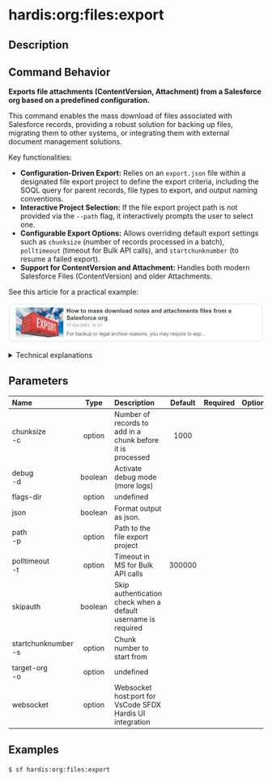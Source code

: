 <!-- This file has been generated with command 'sf hardis:doc:plugin:generate'. Please do not update it manually or it may be overwritten -->
# hardis:org:files:export

## Description


## Command Behavior

**Exports file attachments (ContentVersion, Attachment) from a Salesforce org based on a predefined configuration.**

This command enables the mass download of files associated with Salesforce records, providing a robust solution for backing up files, migrating them to other systems, or integrating them with external document management solutions.

Key functionalities:

- **Configuration-Driven Export:** Relies on an `export.json` file within a designated file export project to define the export criteria, including the SOQL query for parent records, file types to export, and output naming conventions.
- **Interactive Project Selection:** If the file export project path is not provided via the `--path` flag, it interactively prompts the user to select one.
- **Configurable Export Options:** Allows overriding default export settings such as `chunksize` (number of records processed in a batch), `polltimeout` (timeout for Bulk API calls), and `startchunknumber` (to resume a failed export).
- **Support for ContentVersion and Attachment:** Handles both modern Salesforce Files (ContentVersion) and older Attachments.

See this article for a practical example:

[![How to mass download notes and attachments files from a Salesforce org](https://github.com/hardisgroupcom/sfdx-hardis/raw/main/docs/assets/images/article-mass-download.jpg)](https://nicolas.vuillamy.fr/how-to-mass-download-notes-and-attachments-files-from-a-salesforce-org-83a028824afd)

<details markdown="1">
<summary>Technical explanations</summary>

The command's technical implementation involves:

- **FilesExporter Class:** The core logic is encapsulated within the `FilesExporter` class, which orchestrates the entire export process.
- **SOQL Queries (Bulk API):** It uses Salesforce Bulk API queries to efficiently retrieve large volumes of parent record IDs and file metadata.
- **File Download:** Downloads the actual file content from Salesforce.
- **File System Operations:** Writes the downloaded files to the local file system, organizing them into folders based on the configured naming conventions.
- **Configuration Loading:** Reads the `export.json` file to get the export configuration. It also allows for interactive overriding of these settings.
- **Interactive Prompts:** Uses `selectFilesWorkspace` to allow the user to choose a file export project and `promptFilesExportConfiguration` for customizing export options.
- **Error Handling:** Includes mechanisms to handle potential errors during the export process, such as network issues or API limits.
</details>


## Parameters

| Name                    |  Type   | Description                                                   | Default | Required | Options |
|:------------------------|:-------:|:--------------------------------------------------------------|:-------:|:--------:|:-------:|
| chunksize<br/>-c        | option  | Number of records to add in a chunk before it is processed    |  1000   |          |         |
| debug<br/>-d            | boolean | Activate debug mode (more logs)                               |         |          |         |
| flags-dir               | option  | undefined                                                     |         |          |         |
| json                    | boolean | Format output as json.                                        |         |          |         |
| path<br/>-p             | option  | Path to the file export project                               |         |          |         |
| polltimeout<br/>-t      | option  | Timeout in MS for Bulk API calls                              | 300000  |          |         |
| skipauth                | boolean | Skip authentication check when a default username is required |         |          |         |
| startchunknumber<br/>-s | option  | Chunk number to start from                                    |         |          |         |
| target-org<br/>-o       | option  | undefined                                                     |         |          |         |
| websocket               | option  | Websocket host:port for VsCode SFDX Hardis UI integration     |         |          |         |

## Examples

```shell
$ sf hardis:org:files:export
```


